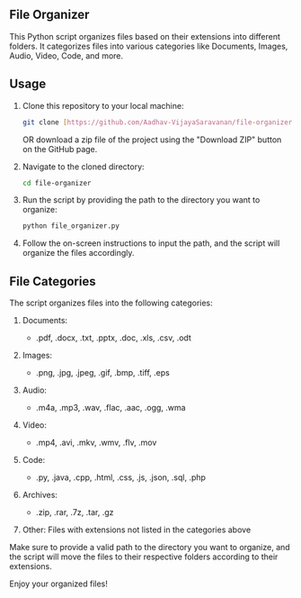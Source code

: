 ## File Organizer

This Python script organizes files based on their extensions into different folders. It categorizes files into various categories like Documents, Images, Audio, Video, Code, and more.

## Usage

1. Clone this repository to your local machine:

    ```bash
    git clone [https://github.com/Aadhav-VijayaSaravanan/file-organizer.git](https://github.com/Aadhav-VijayaSaravanan/file-organizer.git)
    ```

   OR download a zip file of the project using the "Download ZIP" button on the GitHub page.

2. Navigate to the cloned directory:

    ```bash
    cd file-organizer
    ```

3. Run the script by providing the path to the directory you want to organize:

    ```bash
    python file_organizer.py
    ```

4. Follow the on-screen instructions to input the path, and the script will organize the files accordingly.

## File Categories

The script organizes files into the following categories:

1. Documents:
   - .pdf, .docx, .txt, .pptx, .doc, .xls, .csv, .odt

2. Images:
   - .png, .jpg, .jpeg, .gif, .bmp, .tiff, .eps

3. Audio:
   - .m4a, .mp3, .wav, .flac, .aac, .ogg, .wma

4. Video:
   - .mp4, .avi, .mkv, .wmv, .flv, .mov

5. Code:
   - .py, .java, .cpp, .html, .css, .js, .json, .sql, .php

6. Archives:
   - .zip, .rar, .7z, .tar, .gz

7. Other: Files with extensions not listed in the categories above

Make sure to provide a valid path to the directory you want to organize, and the script will move the files to their respective folders according to their extensions.

Enjoy your organized files!
